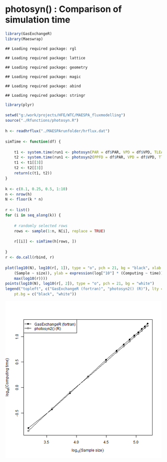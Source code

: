 photosyn() : Comparison of simulation time
============================================


```r
library(GasExchangeR)
library(Maeswrap)
```

```
## Loading required package: rgl
```

```
## Loading required package: lattice
```

```
## Loading required package: geometry
```

```
## Loading required package: magic
```

```
## Loading required package: abind
```

```
## Loading required package: stringr
```

```r
library(plyr)

setwd("g:/work/projects/HFE/WTC/MAESPA_fluxmodelling")
source("./Rfunctions/photosyn.R")

h <- readhrflux("./MAESPArunfolder/hrflux.dat")

simTime <- function(df) {
    
    t1 <- system.time(run1 <- photosyn(PAR = df$PAR, VPD = df$VPD, TLEAF = df$TAIR))
    t2 <- system.time(run1 <- photosyn2(PPFD = df$PAR, VPD = df$VPD, Tleaf = df$TAIR))
    t1 <- t1[[3]]
    t2 <- t2[[3]]
    return(c(t1, t2))
}

k <- c(0.1, 0.25, 0.5, 1:10)
n <- nrow(h)
N <- floor(k * n)

r <- list()
for (i in seq_along(k)) {
    
    # randomly selected rows
    rows <- sample(1:n, N[i], replace = TRUE)
    
    r[[i]] <- simTime(h[rows, ])
    
}
r <- do.call(rbind, r)

plot(log10(N), log10(r[, 1]), type = "o", pch = 21, bg = "black", xlab = expression(log["10"] * 
    (Sample ~ size)), ylab = expression(log["10"] * (Computing ~ time)), ylim = c(min(log10(r)), 
    max(log10(r))))
points(log10(N), log10(r[, 2]), type = "o", pch = 21, bg = "white")
legend("topleft", c("GasExchangeR (fortran)", "photosyn2() (R)"), lty = 1, pch = 21, 
    pt.bg = c("black", "white"))
```

![plot of chunk unnamed-chunk-1](figure/unnamed-chunk-1.png) 

```r

```

